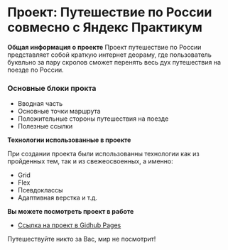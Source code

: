 # Проект: Путешествие по России совмесно с Яндекс Практикум

**Общая информация о проекте**
Проект путешествие по России представляет собой краткую интернет деораму,
где пользователь буквльно за пару скролов сможет перенять весь дух 
путешествия на поезде по России.

### Основные блоки прокта
* Вводная часть
* Основные точки маршрута
* Положительные стороны путешествия на поезде 
* Полезные ссылки

**Технологии использованные в проекте**

При создании проекта были использованны технологии как из пройденных тем,
так и из свежеосвоенных, а именно:
* Grid
* Flex
* Псевдоклассы 
* Адаптивная верстка 
и т.д.

**Вы можете посмотреть проект в работе**

* [Ссылка на проект в Gidhub Pages](https://www.figma.com/file/5S2WSbEFL6awjVWJ0NWL8Q/Sprint-3_-Russia-_-desktop-mobile?node-id=28503%3A0)


Путешествуйте никто за Вас, мир не посмотрит!
